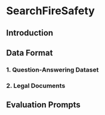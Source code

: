 # SearchFireSafety

## Introduction


## Data Format


### 1. Question-Answering Dataset


### 2. Legal Documents


## Evaluation Prompts
